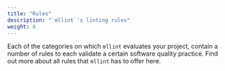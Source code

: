 ```yaml
---
title: "Rules"
description: "`mllint`'s linting rules"
weight: 8
---
```


Each of the categories on which `mllint` evaluates your project, contain a number of rules to each validate a certain software quality practice. Find out more about all rules that `mllint` has to offer here.
